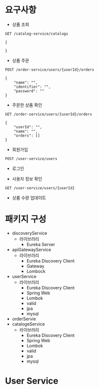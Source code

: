 # 요구사항
- 상품 조회
```
GET /catalog-service/catalogs
```
```
{
    
}
```


- 상품 주문
```
POST /order-service/users/{userId}/orders

{
    "name": "",
    "identifier": "",
    "password": ""
}
```
- 주문한 상품 확인
```
GET /order-service/users/{userId}/orders
```

```
{
    "userId": "",
    "name": "",
    "orders": []
}
```

- 회원가입
```
POST /user-service/users
```

- 로그인


- 사용자 정보 확인
```
GET /user-service/users/{userId}
```


- 상품 수량 업데이트



# 패키지 구성
- discoveryService
  - 라이브러리
    - Eureka Server
- apiGatewayService
  - 라이브러리
    - Eureka Discovery Client
    - Gateway
    - Lombock
- userService
  - 라이브러리
    - Eureka Discovery Client
    - Spring Web
    - Lombok
    - valid
    - jpa
    - mysql
- orderServie
- catalogeService
  - 라이브러리
    - Eureka Discovery Client
    - Spring Web
    - Lombok
    - valid
    - jpa
    - mysql

# User Service


